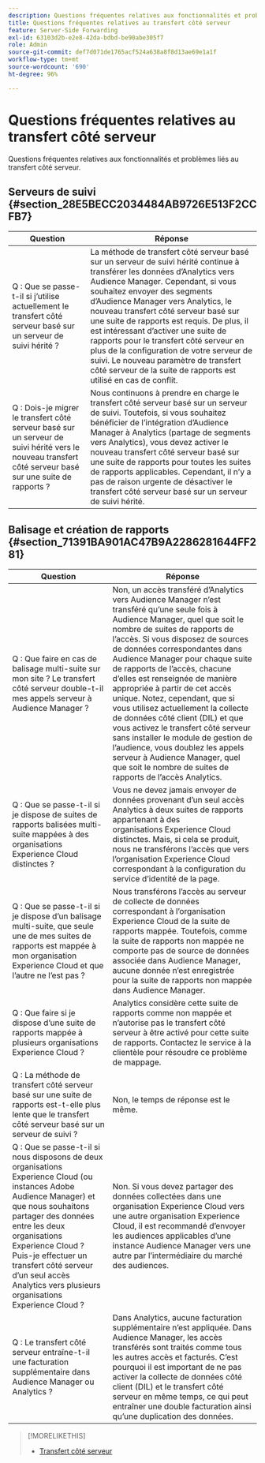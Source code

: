 ```yaml
---
description: Questions fréquentes relatives aux fonctionnalités et problèmes liés au transfert côté serveur.
title: Questions fréquentes relatives au transfert côté serveur
feature: Server-Side Forwarding
exl-id: 63103d2b-e2e8-42da-bdbd-be90abe305f7
role: Admin
source-git-commit: def7d071de1765acf524a638a8f8d13ae69e1a1f
workflow-type: tm+mt
source-wordcount: '690'
ht-degree: 96%

---
```


# Questions fréquentes relatives au transfert côté serveur

Questions fréquentes relatives aux fonctionnalités et problèmes liés au transfert côté serveur.

## Serveurs de suivi {#section_28E5BECC2034484AB9726E513F2CCFB7}

| Question | Réponse |
|--- |--- |
| Q : Que se passe-t-il si j’utilise actuellement le transfert côté serveur basé sur un serveur de suivi hérité ? | La méthode de transfert côté serveur basé sur un serveur de suivi hérité continue à transférer les données d’Analytics vers Audience Manager. Cependant, si vous souhaitez envoyer des segments d’Audience Manager vers Analytics, le nouveau transfert côté serveur basé sur une suite de rapports est requis. De plus, il est intéressant d’activer une suite de rapports pour le transfert côté serveur en plus de la configuration de votre serveur de suivi. Le nouveau paramètre de transfert côté serveur de la suite de rapports est utilisé en cas de conflit. |
| Q : Dois-je migrer le transfert côté serveur basé sur un serveur de suivi hérité vers le nouveau transfert côté serveur basé sur une suite de rapports ? | Nous continuons à prendre en charge le transfert côté serveur basé sur un serveur de suivi. Toutefois, si vous souhaitez bénéficier de l’intégration d’Audience Manager à Analytics (partage de segments vers Analytics), vous devez activer le nouveau transfert côté serveur basé sur une suite de rapports pour toutes les suites de rapports applicables. Cependant, il n’y a pas de raison urgente de désactiver le transfert côté serveur basé sur un serveur de suivi hérité. |

## Balisage et création de rapports {#section_71391BA901AC47B9A2286281644FF281}

| Question | Réponse |
|--- |--- |
| Q : Que faire en cas de balisage multi-suite sur mon site ? Le transfert côté serveur double-t-il mes appels serveur à Audience Manager ? | Non, un accès transféré d’Analytics vers Audience Manager n’est transféré qu’une seule fois à Audience Manager, quel que soit le nombre de suites de rapports de l’accès. Si vous disposez de sources de données correspondantes dans Audience Manager pour chaque suite de rapports de l’accès, chacune d’elles est renseignée de manière appropriée à partir de cet accès unique.  Notez, cependant, que si vous utilisez actuellement la collecte de données côté client (DIL) et que vous activez le transfert côté serveur sans installer le module de gestion de l’audience, vous doublez les appels serveur à Audience Manager, quel que soit le nombre de suites de rapports de l’accès Analytics. |
| Q : Que se passe-t-il si je dispose de suites de rapports balisées multi-suite mappées à des organisations Experience Cloud distinctes ? | Vous ne devez jamais envoyer de données provenant d’un seul accès Analytics à deux suites de rapports appartenant à des organisations Experience Cloud distinctes. Mais, si cela se produit, nous ne transférons l’accès que vers l’organisation Experience Cloud correspondant à la configuration du service d’identité de la page. |
| Q : Que se passe-t-il si je dispose d’un balisage multi-suite, que seule une de mes suites de rapports est mappée à mon organisation Experience Cloud et que l’autre ne l’est pas ? | Nous transférons l’accès au serveur de collecte de données correspondant à l’organisation Experience Cloud de la suite de rapports mappée. Toutefois, comme la suite de rapports non mappée ne comporte pas de source de données associée dans Audience Manager, aucune donnée n’est enregistrée pour la suite de rapports non mappée dans Audience Manager. |
| Q : Que faire si je dispose d’une suite de rapports mappée à plusieurs organisations Experience Cloud ? | Analytics considère cette suite de rapports comme non mappée et n’autorise pas le transfert côté serveur à être activé pour cette suite de rapports. Contactez le service à la clientèle pour résoudre ce problème de mappage. |
| Q : La méthode de transfert côté serveur basé sur une suite de rapports est-t-elle plus lente que le transfert côté serveur basé sur un serveur de suivi ? | Non, le temps de réponse est le même. |
| Q : Que se passe-t-il si nous disposons de deux organisations Experience Cloud (ou instances Adobe Audience Manager) et que nous souhaitons partager des données entre les deux organisations Experience Cloud ? Puis-je effectuer un transfert côté serveur d’un seul accès Analytics vers plusieurs organisations Experience Cloud ? | Non. Si vous devez partager des données collectées dans une organisation Experience Cloud vers une autre organisation Experience Cloud, il est recommandé d’envoyer les audiences applicables d’une instance Audience Manager vers une autre par l’intermédiaire du marché des audiences. |
| Q : Le transfert côté serveur entraîne-t-il une facturation supplémentaire dans Audience Manager ou Analytics ? | Dans Analytics, aucune facturation supplémentaire n’est appliquée. Dans Audience Manager, les accès transférés sont traités comme tous les autres accès et facturés.  C’est pourquoi il est important de ne pas activer la collecte de données côté client (DIL) et le transfert côté serveur en même temps, ce qui peut entraîner une double facturation ainsi qu’une duplication des données. |

>[!MORELIKETHIS]
>
>* [Transfert côté serveur](/help/admin/admin/c-manage-report-suites/c-edit-report-suites/general/c-server-side-forwarding/ssf.md)
